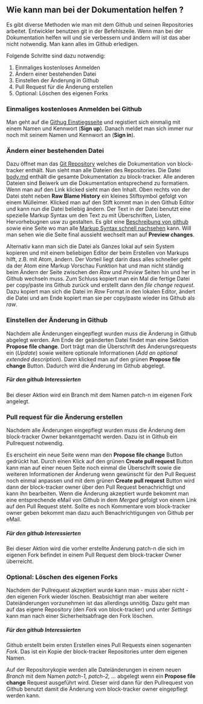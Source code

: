 ## Wie kann man bei der Dokumentation helfen ?

Es gibt diverse Methoden wie man mit dem Github und seinen Repositories arbeitet. Entwickler benutzen git in der Befehlszeile. Wenn man bei der Dokumentation helfen will und sie verbessern und ändern will ist das aber nicht notwendig. Man kann alles im Github erledigen.

Folgende Schritte sind dazu notwendig:

1. Einmaliges kostenloses Anmelden
2. Ändern einer bestehenden Datei
3. Einstellen der Änderung in Github
4. Pull Request für die Änderung erstellen
5. Optional: Löschen des eigenen Forks

### Einmaliges kostenloses Anmelden bei Github
Man geht auf die [Githug Einstiegsseite](https://github.com) und registiert sich einmalig mit einem Namen und Kennwort (**Sign up**). Danach meldet man sich immer nur noch mit seinem Namen und Kennwort an (**Sign in**).

### Ändern einer bestehenden Datei
Dazu öffnet man das [Git Repository](https://github.com/ajacobsen/block-tracker/tree/gh-pages) welches die Dokumentation von block-tracker enthält.
Nun sieht man alle Dateien des Repositories. Die Datei [body.md](https://github.com/ajacobsen/block-tracker/blob/gh-pages/body.md) enthält die gesamte Dokumentation zu block-tracker. Alle anderen Dateien sind Beiwerk um die Dokumentation entsprechend zu formatiern. Wenn man auf den Link klicked sieht man den Inhalt. Oben rechts von der Datei steht neben **Raw Blame History** ein kleines Stiftsymbol gefolgt von einem Mülleimer. Klicked man auf den Stift kommt man in den Github Editor und kann nun die Datei beliebig ändern. Der Text in der Datei benutzt eine spezielle Markup Syntax um den Text zu mit Überschriften, Listen, Hervorhebugnen usw zu gestalten. Es gibt eine [Beschreibung von github](https://help.github.com/articles/getting-started-with-writing-and-formatting-on-github/) sowie eine Seite wo man alle [Markup Syntax schnell nachsehen](https://github.com/adam-p/markdown-here/wiki/Markdown-Cheatsheet) kann. Will man sehen wie die Seite final aussieht wechselt man auf **Preview changes**.

Alternativ kann man sich die Datei als Ganzes lokal auf sein System kopieren und mit einem beliebigen Editor der beim Erstellen von Markups hilft, z.B. mit Atom, ändern. Der Vorteil liegt darin dass alles schneller geht da der Atom eine Markup Vorschau Funktion hat und man nicht ständig beim Ändern der Seite zwischen den *Raw* und *Preview* Seiten hin und her in Github wechseln muss. Zum Schluss kopiert man ein Mal die fertige Datei per copy/paste ins Github zurück und erstellt dann den *file change request*. Dazu kopiert man sich die Datei im *Raw* Format in den lokalen Editor, ändert die Datei und am Ende kopiert man sie per copy/paste wieder ins Github als *raw*.

### Einstellen der Änderung in Github
Nachdem alle Änderungen eingepflegt wurden muss die Änderung in Github abgelegt werden. Am Ende der geänderten Datei findet man eine Sektion **Propose file change**. Dort trägt man die Überschrift des Änderungsrequests ein (*Update*) sowie weitere optionale Informationen (*Add an optional extended description*). Dann klicked man auf den grünen **Propose file change** Button. Dadurch wird die Änderung im Github abgelegt.

##### Für den github Interessierten
Bei dieser Aktion wird ein Branch mit dem Namen patch-n im eigenen Fork angelegt.

### Pull request für die Änderung erstellen
Nachdem alle Änderungen eingepflegt wurden muss die Änderung dem block-tracker Owner bekanntgemacht werden. Dazu ist in Github ein Pullrequest notwendig.

Es erscheint ein neue Seite wenn man den **Propose file change** Button gedrückt hat. Durch einen Klick auf den grünen **Create pull request** Button kann man auf einer neuen Seite noch einmal die Überschrift sowie die weiteren Informationen der Änderung wenn gewünscht für den Pull Request noch einmal anpassen und mit dem grünen **Create pull request** Button wird dann der block-tracker owner über den Pull Request benachrichtigt und kann ihn bearbeiten. Wenn die Änderung akzeptiert wurde bekommt man eine entsprechende eMail von Github in dem *Merged* gefolgt von einem Link auf den Pull Request steht. Sollte es noch Kommentare vom block-tracker owner geben bekommt man dazu auch Benachrichtigungen von Github per eMail.

##### Für den github Interessierten
Bei dieser Aktion wird die vorher erstellte Änderung patch-n die sich im eigenen Fork befindet in einem Pull Request dem block-tracker Owner überreicht.

### Optional: Löschen des eigenen Forks
Nachdem der Pullrequest akzeptiert wurde kann man - muss aber nicht - den eigenen Fork wieder löschen. Beabsichtigt man aber weitere Dateiänderungen vorzunehmen ist das allerdings unnötig. Dazu geht man auf das eigene Repository (den *Fork* von block-tracker) und unter *Settings* kann man nach einer Sicherheitsabfrage den Fork löschen.

##### Für den github Interessierten
Github erstellt beim ersten Erstellen eines Pull Requests einen sogenanten *Fork*. Das ist ein Kopie der block-tracker Repositories unter dem eigenen Namen.

Auf der Repositorykopie werden alle Dateiänderungen in einem neuen *Branch* mit dem Namen *patch-1, patch-2, ...* abgelegt wenn ein **Propose file change** Request ausgeführt wird. Dieser wird dann für den Pullrequest von Github benutzt damit die Änderung vom block-tracker owner eingepflegt werden kann.
